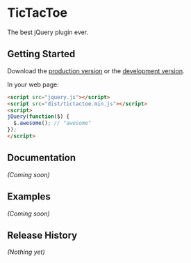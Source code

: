 # TicTacToe

The best jQuery plugin ever.

## Getting Started
Download the [production version][min] or the [development version][max].

[min]: https://raw.github.com/tb/tictactoe/master/dist/tictactoe.min.js
[max]: https://raw.github.com/tb/tictactoe/master/dist/tictactoe.js

In your web page:

```html
<script src="jquery.js"></script>
<script src="dist/tictactoe.min.js"></script>
<script>
jQuery(function($) {
  $.awesome(); // "awesome"
});
</script>
```

## Documentation
_(Coming soon)_

## Examples
_(Coming soon)_

## Release History
_(Nothing yet)_
